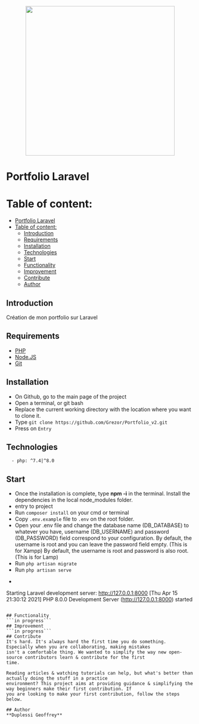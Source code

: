<p align="center"><a href="https://laravel.com" target="_blank"><img src="https://raw.githubusercontent.com/laravel/art/master/logo-lockup/5%20SVG/2%20CMYK/1%20Full%20Color/laravel-logolockup-cmyk-red.svg" width="400"></a></p>

# Portfolio Laravel

# Table of content:
- [Portfolio Laravel](#portfolio-laravel)
- [Table of content:](#table-of-content)
  - [Introduction](#introduction)
  - [Requirements](#requirements)
  - [Installation](#installation)
  - [Technologies](#technologies)
  - [Start](#start)
  - [Functionality](#functionality)
  - [Improvement](#improvement)
  - [Contribute](#contribute)
  - [Author](#author)

## Introduction
Création de mon portfolio sur Laravel

## Requirements
- [PHP](https://www.php.net/downloads)
- [Node.JS](https://nodejs.org/en/download/)
- [Git](https://git-scm.com/download/)

## Installation
- On Github, go to the main page of the project
- Open a terminal, or git bash
- Replace the current working directory with the location where you want to clone it.
- Type ```git clone https://github.com/Grezor/Portfolio_v2.git ```
- Press on ```Entry```


## Technologies
```
  - php: ^7.4|^8.0
```
## Start

- Once the installation is complete, type **npm -i** in the terminal. Install the dependencies in the local node_modules
folder.
- entry to project
- Run ```composer install``` on your cmd or terminal
- Copy ```.env.example``` file to ```.env``` on the root folder. 
- Open your .env file and change the database name (DB_DATABASE) to whatever you have, username (DB_USERNAME) and password (DB_PASSWORD) field correspond to your configuration.
  By default, the username is root and you can leave the password field empty. (This is for Xampp)
  By default, the username is root and password is also root. (This is for Lamp)
- Run ```php artisan migrate```
- Run ```php artisan serve```
- ```
Starting Laravel development server: http://127.0.0.1:8000
[Thu Apr 15 21:30:12 2021] PHP 8.0.0 Development Server (http://127.0.0.1:8000) started
```

## Functionality
```in progress```
## Improvement
```in progress```
## Contribute
It's hard. It's always hard the first time you do something. Especially when you are collaborating, making mistakes
isn't a comfortable thing. We wanted to simplify the way new open-source contributors learn & contribute for the first
time.

Reading articles & watching tutorials can help, but what's better than actually doing the stuff in a practice
environment? This project aims at providing guidance & simplifying the way beginners make their first contribution. If
you are looking to make your first contribution, follow the steps below.

## Author
**Duplessi Geoffrey**